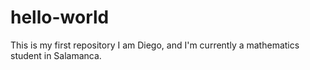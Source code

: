 # hello-world
This is my first repository
I am Diego, and I'm currently a mathematics student in Salamanca.
